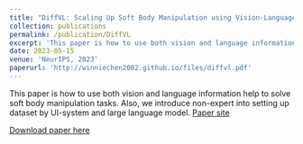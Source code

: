 ```yaml
---
title: "DiffVL: Scaling Up Soft Body Manipulation using Vision-Language Driven Differentiable Physics"
collection: publications
permalink: /publication/DiffVL
excerpt: 'This paper is how to use both vision and language information help to solve soft body manipulation tasks. Also, we introduce non-expert into setting up dataset by UI-system and large language model. https://sites.google.com/view/diffvl/home'
date: 2023-05-15
venue: 'NeurIPS, 2023'
paperurl: 'http://winniechen2002.github.io/files/diffvl.pdf'
---
```


This paper is how to use both vision and language information help to solve soft body manipulation tasks. Also, we introduce non-expert into setting up dataset by UI-system and large language model. [Paper site](https://sites.google.com/view/diffvl/home)

[Download paper here](http://winniechen2002.github.io/files/diffvl.pdf)
